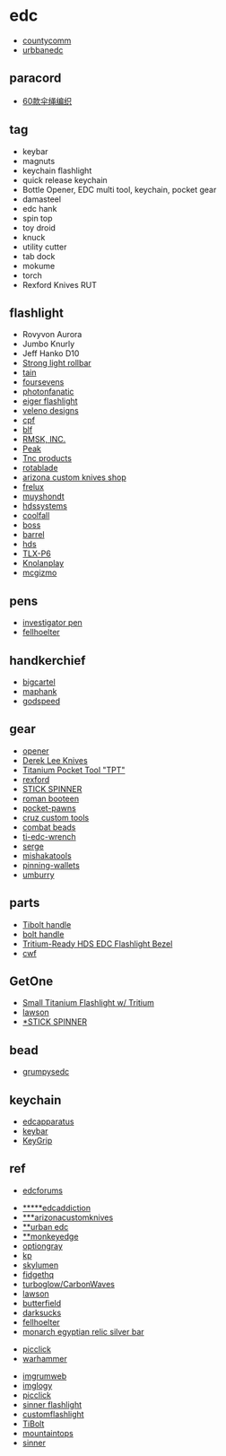 
# edc
+ [countycomm](https://countycomm.com/collections/view-all-products?page=4)
+ [urbbanedc](https://urbanedcsupply.com/)
## paracord
+ [60款伞绳编织](http://www.360doc.com/content/16/1229/01/16156855_618553052.shtml)


## tag

+ keybar
+ magnuts
+ keychain flashlight
+ quick release keychain
+ Bottle Opener, EDC multi tool, keychain, pocket gear 
+ damasteel
+ edc hank
+ spin top
+ toy droid
+ knuck
+ utility cutter
+ tab dock
+ mokume
+ torch
+ Rexford Knives RUT


## flashlight

+ Rovyvon Aurora 
+ Jumbo Knurly
+ Jeff Hanko D10
+ [Strong light rollbar](http://stronglightsllc.com/roll-bar/)
+ [tain](https://www.arizonacustomknives.com/knives-by-maker/tain-flashlights.html)
+ [foursevens](https://gallantry.com/collections/foursevens)
+ [photonfanatic](http://photonfanatic.com/GroovyFS.html)
+ [eiger flashlight](https://gallantry.com/products/peak-led-solutions-eiger-flashlight-stainless-steel)
+ [veleno designs](http://www.velenodesigns.com/)
+ [cpf](https://www.candlepowerforums.com/vb/forumdisplay.php?136-WTS-Custom-Titanium-amp-Exotic-Metals-Flashlights)
+ [blf](http://budgetlightforum.com/)
+ [RMSK, INC.](https://em-mgt.com/newsite/tnc-flashlights/)
+ [Peak](http://peakledsolutions.net/)
+ [Tnc products](https://ogazent.com/store/)
+ [rotablade](https://rotablade.myshopify.com/collections/rotablade-vision)
+ [arizona custom knives shop](https://www.arizonacustomknives.com/catalogsearch/result/index/?p=1&q=flashlight)
+ [frelux](https://frelux.com/collections)
+ [muyshondt](https://shop.muyshondt.net/collections)
+ [hdssystems](https://www.hdssystems.com/)
+ [coolfall](http://www.coolfall.com/)
+ [boss](https://www.oveready.com)
+ [barrel](https://www.barrelflashlights.com/)
+ [hds](https://www.hdssystems.com)
+ [TLX-P6](http://www.texaslumens.com/)
+ [Knolanplay](https://knolanplay.bigcartel.com/products)
+ [mcgizmo](https://www.pro-light.jp/mcgizmo/mcgizmo_1.html)


## pens
+ [investigator pen](https://www.rickhindererknives.com/product-category/rick-hinderer-pens/rick-hinderer-investigator-pens/)
+ [fellhoelter](https://fellhoelter.com/product-category/fellhoelter-pens/)

## handkerchief
+ [bigcartel](https://hanksbyhank.bigcartel.com/category/edc-hanks)
+ [maphank](https://www.imgrum.pw/tag/maphank)
+ [godspeed](http://www.godspeedtactical.com/gjsveh8lj6im0bfu9h6p4j1rhoots0)

## gear

+ [opener](https://rusticedc.bigcartel.com/products)
+ [Derek Lee Knives](https://derekleeknives.com/)
+ [Titanium Pocket Tool "TPT"](https://bigidesign.com/products/titanium-pocket-tool)
+ [rexford](http://www.rexfordknives.com)
+ [STICK SPINNER](http://www.mountaintopsedc.com/products)
+ [roman booteen](https://hotco.co/collections/roman-booteen)
+ [pocket-pawns](https://cdpeterson.bigcartel.com/category/pocket-pawns?page=5)
+ [cruz custom tools](https://www.cruzcustomtools.com/products)
+ [combat beads](https://www.combatbeads.com/beads)
+ [ti-edc-wrench](https://bigidesign.com/products/ti-edc-wrench)
+ [serge](http://www.sergeknives.com/knives.html)
+ [mishakatools](https://mishkatools.bigcartel.com/)
+ [pinning-wallets](https://www.kickstarter.com/projects/jsdesigns/revolution-minimalist-spinning-wallets)
+ [umburry](https://umburry.com/fidgets)

## parts
+ [Tibolt handle](https://zerofeud.myshopify.com)
+ [bolt handle](https://www.barnettprototyping.com/products)
+ [Tritium-Ready HDS EDC Flashlight Bezel](https://yourlittlecncshop.com/products/tritium-ready-hds-edc-flashlight-bezel)
+ [cwf](https://www.cwfcustomflashlights.com/)

## GetOne
+ [Small Titanium Flashlight w/ Tritium](https://www.arizonacustomknives.com/catalogsearch/result/?q=flashlight)
+ [lawson](https://www.jllawsonco.com/collections/in-stock)
+ [*STICK SPINNER](http://www.mountaintopsedc.com/products)

## bead
+ [grumpysedc](https://www.grumpysedc.com/products)
 
## keychain
+ [edcapparatus](https://www.edcapparatus.com/?page=1)
+ [keybar](https://www.keybar.us/product-category/all-keybars/)
+ [KeyGrip](https://www.ravenworkshop.com/store/c2/KeyGrip.html)

## ref
<!-- forums -->
+ [edcforums](https://www.edcforums.com/forums/keychain-tools.81/)
<!--edc shop -->
+ [*****edcaddiction](https://www.edcaddiction.com/)
+ [***arizonacustomknives](https://www.arizonacustomknives.com/catalogsearch/result/?q=flashlight)
+ [**urban edc](https://urbanedcsupply.com/collections/all-available)
+ [**monkeyedge](https://www.monkeyedge.com/Monkey-Edge-Misc-Gear-s/162.htm)
+ [optiongray](https://www.optiongray.com/flashlights/)
+ [kp](http://www.kpgears.com/)
+ [skylumen](https://skylumen.com)
+ [fidgethq](https://fidgethq.com/collections)
+ [turboglow/CarbonWaves](https://carbonwaves.nl/product-category/turboglow/)
+ [lawson](https://www.jllawsonco.com/collections/in-stock)
+ [butterfield](https://www.butterfield-machine.com/collections/frontpage)
+ [darksucks](https://darksucks.com)
+ [fellhoelter](https://fellhoelter.com/product-category/fellhoelter-pens/)
+ [monarch egyptian relic silver bar](https://www.monarchpreciousmetals.com/)

<!-- other -->
+ [picclick](https://picclick.com/Collectibles/Knives-Swords-Blades/?q=titanium)
+ [warhammer](https://warhammer-crafts.ru/)
<!-- images -->
+ [imgrumweb](https://www.imgrumweb.com/hashtag/FourSevens)
+ [imglogy](http://imglogy.com/tag/darrel_ralph_ddr)
+ [picclick](https://picclick.co.uk/?q=edc+flashlight)
+ [sinner flashlight](https://insta-stalker.com/tag/sinnerflashlight/)
+ [customflashlight](https://www.instagweb.com/tag/customflashlight)
+ [TiBolt](https://deskgram.net/explore/tags/TiBolt)
+ [mountaintops](https://www.toopics.com/mountain_tops_edc/)
+ [sinner](http://picdeer.com/sinnercustoms)